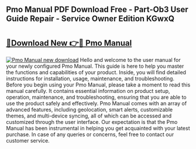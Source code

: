 ## Pmo Manual PDF Download Free - Part-Ob3 User Guide Repair - Service Owner Edition KGwxQ

# <h2><a href="http://cf20909.oget.top/?id=Pmo+Manual">🔗Download New 👉🔴 Pmo Manual</a></h2>

[![Pmo Manual new download](https://i.imgur.com/5g1atiW.png)](http://cf20909.oget.top/?id=Pmo+Manual)
Hello and welcome to the user manual for your newly configured Pmo Manual. This guide is here to help you master the functions and capabilities of your product. Inside, you will find detailed instructions for installation, usage, maintenance, and troubleshooting. Before you begin using your Pmo Manual, please take a moment to read this manual carefully. It contains essential information on product setup, operation, maintenance, and troubleshooting, ensuring that you are able to use the product safely and effectively. Pmo Manual comes with an array of advanced features, including geolocation, smart alerts, customizable themes, and multi-device syncing, all of which can be accessed and customized through the user interface. Our expectation is that the Pmo Manual has been instrumental in helping you get acquainted with your latest purchase. In case of any queries or concerns, feel free to contact our customer service.
